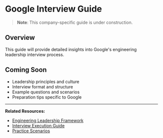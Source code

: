 # Google Interview Guide

> **Note**: This company-specific guide is under construction.

## Overview

This guide will provide detailed insights into Google's engineering leadership interview process.

## Coming Soon

- Leadership principles and culture
- Interview format and structure
- Example questions and scenarios
- Preparation tips specific to Google

---

**Related Resources:**
- [Engineering Leadership Framework](/interview-prep/engineering-leadership/)
- [Interview Execution Guide](/interview-prep/engineering-leadership/level-4-interview-execution/)
- [Practice Scenarios](/interview-prep/engineering-leadership/practice-scenarios/)
